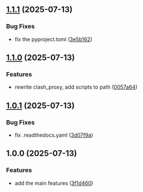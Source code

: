## [1.1.1](https://github.com/sleeping-in-bed/clash_tools/compare/v1.1.0...v1.1.1) (2025-07-13)

### Bug Fixes

* fix the pyproject.toml ([3e5b162](https://github.com/sleeping-in-bed/clash_tools/commit/3e5b162fe3422c526bbcff033aab38f67b2089ed))

## [1.1.0](https://github.com/sleeping-in-bed/clash_tools/compare/v1.0.1...v1.1.0) (2025-07-13)

### Features

* rewrite clash_proxy, add scripts to path ([0057a64](https://github.com/sleeping-in-bed/clash_tools/commit/0057a646708228c48627ececc4c6629d07a47f5d))

## [1.0.1](https://github.com/sleeping-in-bed/clash_tools/compare/v1.0.0...v1.0.1) (2025-07-13)

### Bug Fixes

* fix .readthedocs.yaml ([3d07f9a](https://github.com/sleeping-in-bed/clash_tools/commit/3d07f9ac0eb2196a5de121d2a9afd299f9fe5bd1))

## 1.0.0 (2025-07-13)

### Features

* add the main features ([3f1d460](https://github.com/sleeping-in-bed/clash_tools/commit/3f1d460d3c0d2fe61f620d00d1a248a6ff4f6aa8))

